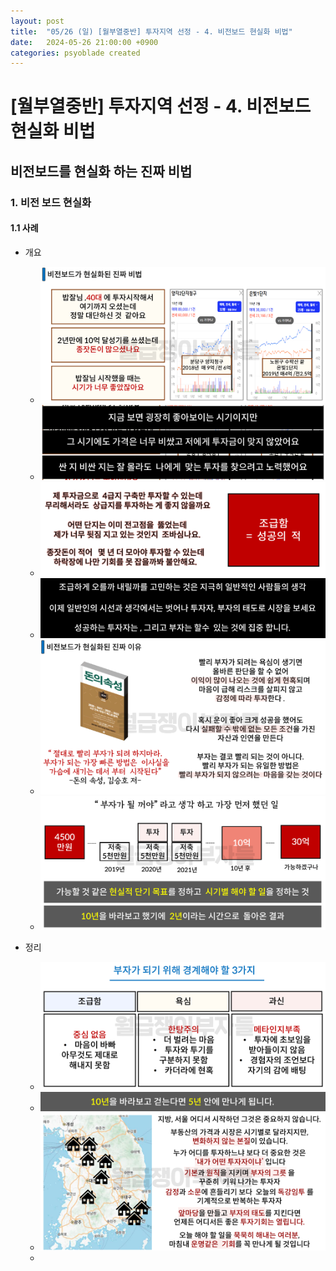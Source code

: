 ```yaml
---
layout: post
title:  "05/26 (일) [월부열중반] 투자지역 선정 - 4. 비전보드 현실화 비법"
date:   2024-05-26 21:00:00 +0900
categories: psyoblade created
---
```


# [월부열중반] 투자지역 선정 - 4. 비전보드 현실화 비법

## 비전보드를 현실화 하는 진짜 비법

### 1. 비전 보드 현실화

#### 1.1 사례

* 개요
  * ![image-20240523221750775](/private/images/2024-05-26-yeoljung-day4/image-20240523221750775.png)
  * ![image-20240523221801532](/private/images/2024-05-26-yeoljung-day4/image-20240523221801532.png)
  * ![image-20240523221812851](/private/images/2024-05-26-yeoljung-day4/image-20240523221812851.png)
  * ![image-20240523221822244](/private/images/2024-05-26-yeoljung-day4/image-20240523221822244.png)
  * ![image-20240523221830823](/private/images/2024-05-26-yeoljung-day4/image-20240523221830823.png)
  * ![image-20240523221841031](/private/images/2024-05-26-yeoljung-day4/image-20240523221841031.png)

* 정리
  * ![image-20240523221850185](/private/images/2024-05-26-yeoljung-day4/image-20240523221850185.png)
  * ![image-20240523221912046](/private/images/2024-05-26-yeoljung-day4/image-20240523221912046.png)
  * ![image-20240523221921786](/private/images/2024-05-26-yeoljung-day4/image-20240523221921786.png)
  * 

